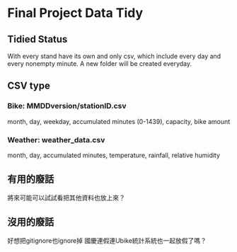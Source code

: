# Final Project Data Tidy

## Tidied Status

With every stand have its own and only csv, which include every day and every nonempty minute. A new folder will be created everyday.

## CSV type

### Bike: MMDDversion/stationID.csv
month, day, weekday, accumulated minutes (0-1439), capacity, bike amount

### Weather: weather_data.csv
month, day, accumulated minutes, temperature, rainfall, relative humidity

## 有用的廢話

將來可能可以試試看把其他資料也放上來？

## 沒用的廢話

好想把gitignore也ignore掉
國慶連假連Ubike統計系統也一起放假了嗎？
